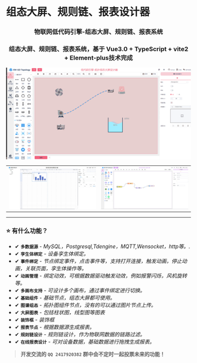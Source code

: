 # 组态大屏、规则链、报表设计器

<div align="center"><h3 align="center">物联网低代码引擎-组态大屏、规则链、报表系统</h3></div>
<div align="center"><h3 align="center">组态大屏、规则链、报表系统，基于 Vue3.0 + TypeScript + vite2 + Element-plus技术完成</h3></div>

<img src="image/zt.gif"/>
<table>
    <tr>
        <td><img src="image/report.png"/></td>
        <td><img src="image/rule.png"/></td>
    </tr>
</table>

---


### ⭐️ 有什么功能？

- <span class="tag done-tag">✔</span> **`多数据源`** - _MySQL，Postgresql,Tdengine，MQTT,Wensocket，http等。._
- <span class="tag done-tag">✔</span> **`孪生体绑定`** - _设备孪生体绑定。_
- <span class="tag done-tag">✔</span> **`事件绑定`** - _节点绑定事件，点击事件等，支持打开连接，触发动画，停止动画，关联页面，孪生体操作等。_
- <span class="tag done-tag">✔</span> **`动画管理`** - _绑定动效，可根据数据驱动触发动效，例如报警闪烁，风机旋转等。_
- <span class="tag done-tag">✔</span> **`多画布支持`** - _可设计多个画布，通过事件绑定进行切换。_
- <span class="tag done-tag">✔</span> **`基础组件`** - _基础节点，组态大屏都可使用。_
- <span class="tag done-tag">✔</span> **`图谱组态`** - _拓扑图组件节点，没有的可以通过图片节点上传。_
- <span class="tag done-tag">✔</span> **`大屏图表`** - _包括柱状图，线型图等图表_
- <span class="tag done-tag">✔</span> **`装饰框`** - _装饰框_
- <span class="tag done-tag">✔</span> **`报表节点`** - _根据数据源生成报表。_
- <span class="tag done-tag">✔</span> **`规则链设计`** - _规则链设计，作为物联网数据的链路过滤。_
- <span class="tag done-tag">✔</span> **`在线报表设计`** - _可对设备数据，基础数据进行拖拽生成报表。_


> **开发交流的 `QQ 2417920382` 群中会不定时一起投票未来的功能！**
